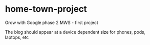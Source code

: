 # home-town-project
Grow with Google phase 2 MWS - first project

The blog should appear at a device dependent size for phones, pods, laptops, etc

